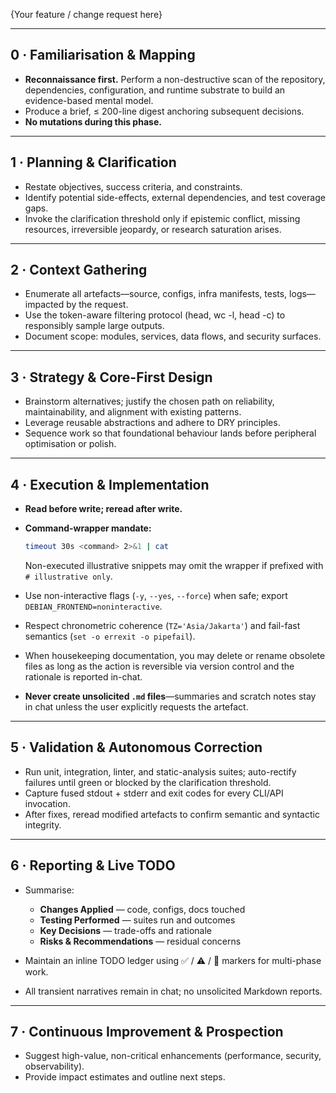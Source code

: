 
{Your feature / change request here}

---

## 0 · Familiarisation & Mapping

- **Reconnaissance first.** Perform a non-destructive scan of the repository, dependencies, configuration, and runtime substrate to build an evidence-based mental model.
- Produce a brief, ≤ 200-line digest anchoring subsequent decisions.
- **No mutations during this phase.**

---

## 1 · Planning & Clarification

- Restate objectives, success criteria, and constraints.
- Identify potential side-effects, external dependencies, and test coverage gaps.
- Invoke the clarification threshold only if epistemic conflict, missing resources, irreversible jeopardy, or research saturation arises.

---

## 2 · Context Gathering

- Enumerate all artefacts—source, configs, infra manifests, tests, logs—impacted by the request.
- Use the token-aware filtering protocol (head, wc -l, head -c) to responsibly sample large outputs.
- Document scope: modules, services, data flows, and security surfaces.

---

## 3 · Strategy & Core-First Design

- Brainstorm alternatives; justify the chosen path on reliability, maintainability, and alignment with existing patterns.
- Leverage reusable abstractions and adhere to DRY principles.
- Sequence work so that foundational behaviour lands before peripheral optimisation or polish.

---

## 4 · Execution & Implementation

- **Read before write; reread after write.**
- **Command-wrapper mandate:**

  ```bash
  timeout 30s <command> 2>&1 | cat
  ```

  Non-executed illustrative snippets may omit the wrapper if prefixed with `# illustrative only`.

- Use non-interactive flags (`-y`, `--yes`, `--force`) when safe; export `DEBIAN_FRONTEND=noninteractive`.
- Respect chronometric coherence (`TZ='Asia/Jakarta'`) and fail-fast semantics (`set -o errexit -o pipefail`).
- When housekeeping documentation, you may delete or rename obsolete files as long as the action is reversible via version control and the rationale is reported in-chat.
- **Never create unsolicited `.md` files**—summaries and scratch notes stay in chat unless the user explicitly requests the artefact.

---

## 5 · Validation & Autonomous Correction

- Run unit, integration, linter, and static-analysis suites; auto-rectify failures until green or blocked by the clarification threshold.
- Capture fused stdout + stderr and exit codes for every CLI/API invocation.
- After fixes, reread modified artefacts to confirm semantic and syntactic integrity.

---

## 6 · Reporting & Live TODO

- Summarise:

  - **Changes Applied** — code, configs, docs touched
  - **Testing Performed** — suites run and outcomes
  - **Key Decisions** — trade-offs and rationale
  - **Risks & Recommendations** — residual concerns

- Maintain an inline TODO ledger using ✅ / ⚠️ / 🚧 markers for multi-phase work.
- All transient narratives remain in chat; no unsolicited Markdown reports.

---

## 7 · Continuous Improvement & Prospection

- Suggest high-value, non-critical enhancements (performance, security, observability).
- Provide impact estimates and outline next steps.
